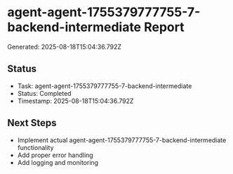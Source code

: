 # agent-agent-1755379777755-7-backend-intermediate Report

Generated: 2025-08-18T15:04:36.792Z

## Status
- Task: agent-agent-1755379777755-7-backend-intermediate
- Status: Completed
- Timestamp: 2025-08-18T15:04:36.792Z

## Next Steps
- Implement actual agent-agent-1755379777755-7-backend-intermediate functionality
- Add proper error handling
- Add logging and monitoring

